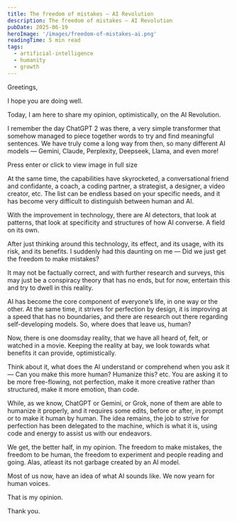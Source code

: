 ```yaml
---
title: The freedom of mistakes — AI Revolution
description: The freedom of mistakes — AI Revolution
pubDate: 2025-06-19
heroImage: '/images/freedom-of-mistakes-ai.png'
readingTime: 5 min read
tags:
  - artificial-intelligence
  - humanity
  - growth
---
```

Greetings,

I hope you are doing well.

Today, I am here to share my opinion, optimistically, on the AI Revolution.

I remember the day ChatGPT 2 was there, a very simple transformer that somehow managed to piece together words to try and find meaningful sentences. We have truly come a long way from then, so many different AI models — Gemini, Claude, Perplexity, Deepseek, Llama, and even more!

Press enter or click to view image in full size

At the same time, the capabilities have skyrocketed, a conversational friend and confidante, a coach, a coding partner, a strategist, a designer, a video creator, etc. The list can be endless based on your specific needs, and it has become very difficult to distinguish between human and AI.

With the improvement in technology, there are AI detectors, that look at patterns, that look at specificity and structures of how AI converse. A field on its own.

After just thinking around this technology, its effect, and its usage, with its risk, and its benefits. I suddenly had this daunting on me — Did we just get the freedom to make mistakes?

It may not be factually correct, and with further research and surveys, this may just be a conspiracy theory that has no ends, but for now, entertain this and try to dwell in this reality.

AI has become the core component of everyone’s life, in one way or the other. At the same time, it strives for perfection by design, it is improving at a speed that has no boundaries, and there are research out there regarding self-developing models. So, where does that leave us, human?

Now, there is one doomsday reality, that we have all heard of, felt, or watched in a movie. Keeping the reality at bay, we look towards what benefits it can provide, optimistically.

Think about it, what does the AI understand or comprehend when you ask it — Can you make this more human? Humanize this? etc. You are asking it to be more free-flowing, not perfection, make it more creative rather than structured, make it more emotion, than code.

While, as we know, ChatGPT or Gemini, or Grok, none of them are able to humanize it properly, and it requires some edits, before or after, in prompt or to make it human by human. The idea remains, the job to strive for perfection has been delegated to the machine, which is what it is, using code and energy to assist us with our endeavors.

We get, the better half, in my opinion. The freedom to make mistakes, the freedom to be human, the freedom to experiment and people reading and going. Alas, atleast its not garbage created by an AI model.

Most of us now, have an idea of what AI sounds like. We now yearn for human voices.

That is my opinion.

Thank you.